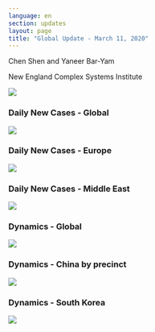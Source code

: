 ```yaml
---
language: en
section: updates
layout: page
title: "Global Update - March 11, 2020"
---
```


Chen Shen and Yaneer Bar-Yam

New England Complex Systems Institute

![](/media/5e6a98a9d1f71c92e695c015_3_11_summary.png)

### Daily New Cases - Global

![](/media/5e6a98a98f50f53e5ff9c25f_3_11_world_daily.png)

### Daily New Cases - Europe

![](/media/5e6a98aa7b9e5e3891c48b37_3_11_eu_daily.png)

### Daily New Cases - Middle East

![](/media/5e6a98a9a67174d7462089b7_3_11_me_daily.png)

### Dynamics - Global

![](/media/5e6a98aa6d582d2a20af167e_Global_3_11.png)

### Dynamics - China by precinct

![](/media/5e6a98a9d1f71c0e6095c016_China_3_11.png)

### Dynamics - South Korea

![](/media/5e6a98aaa671742bc02089cd_Sout_Korea_3_11.png)
